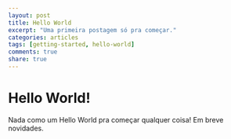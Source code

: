 ```yaml
---
layout: post
title: Hello World
excerpt: "Uma primeira postagem só pra começar."
categories: articles
tags: [getting-started, hello-world]
comments: true
share: true
---
```


# Hello World!

Nada como um Hello World pra começar qualquer coisa! Em breve novidades.